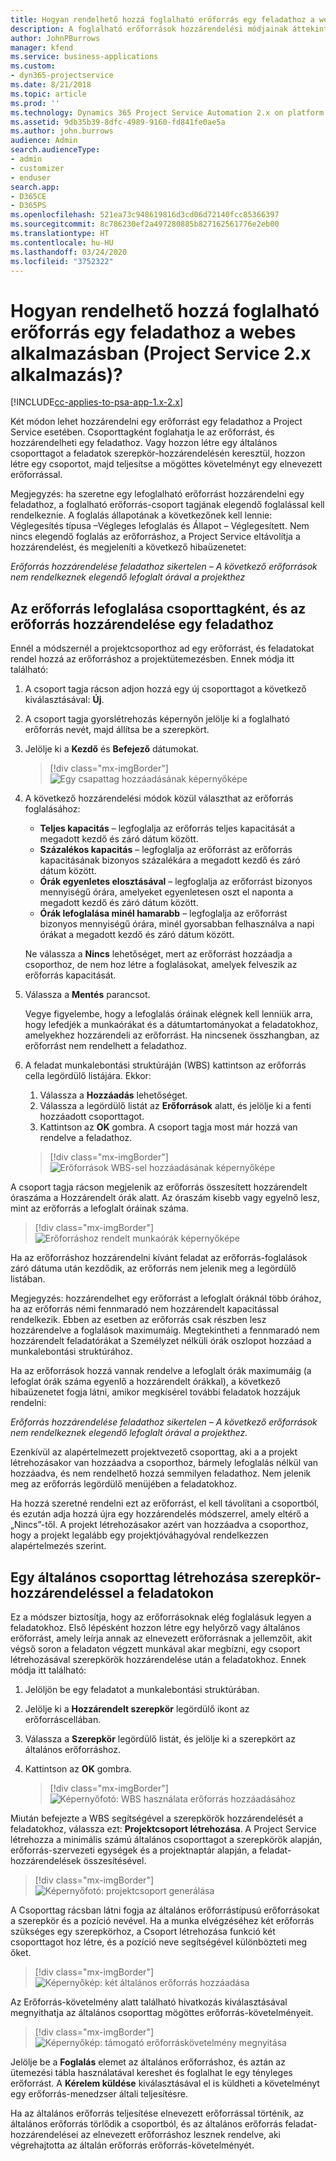 ```yaml
---
title: Hogyan rendelhető hozzá foglalható erőforrás egy feladathoz a webes alkalmazásban
description: A foglalható erőforrások hozzárendelési módjainak áttekintése.
author: JohnPBurrows
manager: kfend
ms.service: business-applications
ms.custom:
- dyn365-projectservice
ms.date: 8/21/2018
ms.topic: article
ms.prod: ''
ms.technology: Dynamics 365 Project Service Automation 2.x on platform version 9.x
ms.assetid: 9db35b39-8dfc-4989-9160-fd841fe0ae5a
ms.author: john.burrows
audience: Admin
search.audienceType:
- admin
- customizer
- enduser
search.app:
- D365CE
- D365PS
ms.openlocfilehash: 521ea73c948619816d3cd06d72140fcc85366397
ms.sourcegitcommit: 8c786230ef2a497280885b827162561776e2eb00
ms.translationtype: HT
ms.contentlocale: hu-HU
ms.lasthandoff: 03/24/2020
ms.locfileid: "3752322"
---
```

# <a name="how-do-i-assign-a-bookable-resource-to-a-task-in-the-web-app-project-service-app-v2x"></a>Hogyan rendelhető hozzá foglalható erőforrás egy feladathoz a webes alkalmazásban (Project Service 2.x alkalmazás)?

[!INCLUDE[cc-applies-to-psa-app-1.x-2.x](../includes/cc-applies-to-psa-app-1x-2x.md)]

Két módon lehet hozzárendelni egy erőforrást egy feladathoz a Project Service esetében. Csoporttagként foglahatja le az erőforrást, és hozzárendelheti egy feladathoz. Vagy hozzon létre egy általános csoporttagot a feladatok szerepkör-hozzárendelésén keresztül, hozzon létre egy csoportot, majd teljesítse a mögöttes követelményt egy elnevezett erőforrással.

Megjegyzés: ha szeretne egy lefoglalható erőforrást hozzárendelni egy feladathoz, a foglalható erőforrás-csoport tagjának elegendő foglalással kell rendelkeznie. A foglalás állapotának a következőnek kell lennie: Véglegesítés típusa –Végleges lefoglalás és Állapot – Véglegesített. Nem nincs elegendő foglalás az erőforráshoz, a Project Service eltávolítja a hozzárendelést, és megjeleníti a következő hibaüzenetet:

*Erőforrás hozzárendelése feladathoz sikertelen – A következő erőforrások nem rendelkeznek elegendő lefoglalt órával a projekthez*

## <a name="book-a-resource-as-a-team-member-and-then-assign-the-resource-to-a-task"></a>Az erőforrás lefoglalása csoporttagként, és az erőforrás hozzárendelése egy feladathoz

Ennél a módszernél a projektcsoporthoz ad egy erőforrást, és feladatokat rendel hozzá az erőforráshoz a projektütemezésben. Ennek módja itt található:
1.  A csoport tagja rácson adjon hozzá egy új csoporttagot a következő kiválasztásával: **Új**.
2.  A csoport tagja gyorslétrehozás képernyőn jelölje ki a foglalható erőforrás nevét, majd állítsa be a szerepkört.
3.  Jelölje ki a **Kezdő** és **Befejező** dátumokat.

    > [!div class="mx-imgBorder"] 
    > ![Egy csapattag hozzáadásának képernyőképe](media/FAQ-Resources-to-Tasks2-1.png "Egy csapattag hozzáadásának képernyőképe")
 
4.  A következő hozzárendelési módok közül választhat az erőforrás foglalásához:
    - **Teljes kapacitás** – legfoglalja az erőforrás teljes kapacitását a megadott kezdő és záró dátum között.
    - **Százalékos kapacitás** – legfoglalja az erőforrást az erőforrás kapacitásának bizonyos százalékára a megadott kezdő és záró dátum között.
    - **Órák egyenletes elosztásával** – legfoglalja az erőforrást bizonyos mennyiségű órára, amelyeket egyenletesen oszt el naponta a megadott kezdő és záró dátum között.
    - **Órák lefoglalása minél hamarabb** – legfoglalja az erőforrást bizonyos mennyiségű órára, minél gyorsabban felhasználva a napi órákat a megadott kezdő és záró dátum között.

    Ne válassza a **Nincs** lehetőséget, mert az erőforrást hozzáadja a csoporthoz, de nem hoz létre a foglalásokat, amelyek felveszik az erőforrás kapacitását.
5.  Válassza a **Mentés** parancsot.

    Vegye figyelembe, hogy a lefoglalás óráinak elégnek kell lenniük arra, hogy lefedjék a munkaórákat és a dátumtartományokat a feladatokhoz, amelyekhez hozzárendeli az erőforrást. Ha nincsenek összhangban, az erőforrást nem rendelhett a feladathoz.

6.  A feladat munkalebontási struktúráján (WBS) kattintson az erőforrás cella legördülő listájára. Ekkor: 

    1. Válassza a **Hozzáadás** lehetőséget.
    2. Válassza a legördülő listát az **Erőforrások** alatt, és jelölje ki a fenti hozzáadott csoporttagot.
    3. Kattintson az **OK** gombra. A csoport tagja most már hozzá van rendelve a feladathoz.

    > [!div class="mx-imgBorder"] 
    > ![Erőforrások WBS-sel hozzáadásának képernyőképe](media/FAQ-Resources-to-Tasks2-2.png "Erőforrások WBS-sel hozzáadásának képernyőképe")
 
A csoport tagja rácson megjelenik az erőforrás összesített hozzárendelt óraszáma a Hozzárendelt órák alatt. Az óraszám kisebb vagy egyelnő lesz, mint az erőforrás a lefoglalt óráinak száma. 

> [!div class="mx-imgBorder"] 
> ![Erőforráshoz rendelt munkaórák képernyőképe](media/FAQ-Resources-to-Tasks2-3.png "Erőforráshoz rendelt munkaórák képernyőképe")
 
Ha az erőforráshoz hozzárendelni kívánt feladat az erőforrás-foglalások záró dátuma után kezdődik, az erőforrás nem jelenik meg a legördülő listában.

Megjegyzés: hozzárendelhet egy erőforrást a lefoglalt óráknál több órához, ha az erőforrás némi fennmaradó nem hozzárendelt kapacitással rendelkezik. Ebben az esetben az erőforrás csak részben lesz hozzárendelve a foglalások maximumáig. Megtekintheti a fennmaradó nem hozzárendelt feladatórákat a Személyzet nélküli órák oszlopot hozzáad a munkalebontási struktúrához.

Ha az erőforrások hozzá vannak rendelve a lefoglalt órák maximumáig (a lefoglat órák száma egyenlő a hozzárendelt órákkal), a következő hibaüzenetet fogja látni, amikor megkísérel további feladatok hozzájuk rendelni:

*Erőforrás hozzárendelése feladathoz sikertelen – A következő erőforrások nem rendelkeznek elegendő lefoglalt órával a projekthez.*

Ezenkívül az alapértelmezett projektvezető csoporttag, aki a a projekt létrehozásakor van hozzáadva a csoporthoz, bármely lefoglalás nélkül van hozzáadva, és nem rendelhető hozzá semmilyen feladathoz. Nem jelenik meg az erőforrás legördülő menüjében a feladatokhoz.

Ha hozzá szeretné rendelni ezt az erőforrást, el kell távolítani a csoportból, és ezután adja hozzá újra egy hozzárendelés módszerrel, amely eltérő a „Nincs”-től. A projekt létrehozásakor azért van hozzáadva a csoporthoz, hogy a projekt legalább egy projektjóváhagyóval rendelkezzen alapértelmezés szerint.

## <a name="create-a-generic-team-member-through-role-assignment-on-tasks"></a>Egy általános csoporttag létrehozása szerepkör-hozzárendeléssel a feladatokon

Ez a módszer biztosítja, hogy az erőforrásoknak elég foglalásuk legyen a feladatokhoz. Első lépésként hozzon létre egy helyőrző vagy általános erőforrást, amely leírja annak az elnevezett erőforrásnak a jellemzőit, akit végső soron a feladaton végzett munkával akar megbízni, egy csoport létrehozásával szerepkörök hozzárendelése után a feladatokhoz. Ennek módja itt található:

1. Jelöljön be egy feladatot a munkalebontási struktúrában.
2. Jelölje ki a **Hozzárendelt szerepkör** legördülő ikont az erőforráscellában.
3. Válassza a **Szerepkör** legördülő listát, és jelölje ki a szerepkört az általános erőforráshoz.
4. Kattintson az **OK** gombra.

    > [!div class="mx-imgBorder"] 
    > ![Képernyőfotó: WBS használata erőforrás hozzáadásához](media/FAQ-Resources-to-Tasks2-4.png "Képernyőfotó: WBS használata erőforrás hozzáadásához")
 
Miután befejezte a WBS segítségével a szerepkörök hozzárendelését a feladatokhoz, válassza ezt: **Projektcsoport létrehozása**. A Project Service létrehozza a minimális számú általános csoporttagot a szerepkörök alapján, erőforrás-szervezeti egységek és a projektnaptár alapján, a feladat-hozzárendelések összesítésével.

> [!div class="mx-imgBorder"] 
> ![Képernyőfotó: projektcsoport generálása](media/FAQ-Resources-to-Tasks2-5.png "Képernyőfotó: projektcsoport generálása")
 
A Csoporttag rácsban látni fogja az általános erőforrástípusú erőforrásokat a szerepkör és a pozíció nevével. Ha a munka elvégzéséhez két erőforrás szükséges egy szerepkörhoz, a Csoport létrehozása funkció két csoporttagot hoz létre, és a pozíció neve segítségével különbözteti meg őket.

> [!div class="mx-imgBorder"] 
> ![Képernyőkép: két általános erőforrás hozzáadása](media/FAQ-Resources-to-Tasks2-6.png "Képernyőkép: két általános erőforrás hozzáadása")
 
Az Erőforrás-követelmény alatt található hivatkozás kiválasztásával megnyithatja az általános csoporttag mögöttes erőforrás-követelményeit.

> [!div class="mx-imgBorder"] 
> ![Képernyőkép: támogató erőforráskövetelmény megnyitása](media/FAQ-Resources-to-Tasks2-7.png "Képernyőkép: támogató erőforráskövetelmény megnyitása")

Jelölje be a **Foglalás** elemet az általános erőforráshoz, és aztán az ütemezési tábla használatával kereshet és foglalhat le egy tényleges erőforrást. A **Kérelem küldése** kiválasztásával el is küldheti a követelményt egy erőforrás-menedzser általi teljesítésre.

Ha az általános erőforrás teljesítése elnevezett erőforrással történik, az általános erőforrás törlődik a csoportból, és az általános erőforrás feladat-hozzárendelései az elnevezett erőforráshoz lesznek rendelve, aki végrehajtotta az általán erőforrás erőforrás-követelményét.
 

